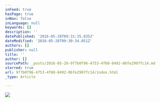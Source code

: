 ```yaml
---
inFeed: true
hasPage: true
inNav: false
inLanguage: null
keywords: []
description: ''
datePublished: '2016-05-28T09:31:35.835Z'
dateModified: '2016-05-28T09:30:34.051Z'
authors: []
publisher: null
title: ''
author: []
sourcePath: _posts/2016-05-28-9f7b0f96-4753-4f60-8492-06fe2997fc14.md
starred: true
url: 9f7b0f96-4753-4f60-8492-06fe2997fc14/index.html
_type: Article

---
```

![](https://the-grid-user-content.s3-us-west-2.amazonaws.com/bc0aa345-0a05-440e-9976-0868a40d1376.jpg)